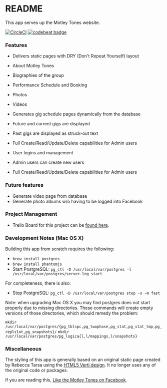 # README

This app serves up the Motley Tones website.

[![CircleCI](https://circleci.com/gh/gltarsa/Motleytones.svg?style=shield)](https://circleci.com/gh/gltarsa/Motleytones)
[![codebeat badge](https://codebeat.co/badges/a5914128-2e2a-421a-8876-8b53dc349468)](https://codebeat.co/projects/github-com-gltarsa-motleytones-master)


### Features

* Delivers static pages with DRY (Don't Repeat Yourself) layout
 * About Motley Tones
 * Biographies of the group
 * Performance Schedule and Booking
 * Photos
 * Videos

* Generates gig schedule pages dynamically from the database
 * Future and current gigs are displayed
 * Past gigs are displayed as struck-out text
 * Full Create/Read/Update/Delete capabilities for Admin users

* User logins and management
 * Admin users can create new users
 * Full Create/Read/Update/Delete capabilities for Admin users

### Future features

* Generate video page from database
* Generate photo albums w/o having to be logged into Facebook

### Project Management

* Trello Board for this project can be [found here](https://trello.com/b/VwHfdHD4/motley-tones-web-app).

### Development Notes (Mac OS X)

Building this app from scratch requires the following:

* `brew install postgres`
* `brew install phantomjs`
* Start PostgreSQL: ```pg_ctl -D /usr/local/var/postgres -l /usr/local/var/postgres/server.log start```

For completeness, there is also:

* Stop PostgreSQL: ```pg_ctl -D /usr/local/var/postgres stop -s -m fast```

Note: when upgrading Mac OS X you may find postgres does not start properly due
to missing directories. These commands will create empty versions of those
directories, which should remedy the problem:

```mkdir /usr/local/var/postgres/{pg_tblspc,pg_twophase,pg_stat,pg_stat_tmp,pg_replslot,pg_snapshots}/```
```mkdir /usr/local/var/postgres/pg_logica{l,l/mappings,l/snapshots}```

### Miscellaneous

The styling of this app is generally based on an original static page created
by Rebecca Tarsa using the [HTML5 Verti design](http://html6up.net/verti).  It
no longer uses any of the original code or packages.

If you are reading this, [Like the Motley Tones on Facebook](http://facebook.com./motleytones.com).
